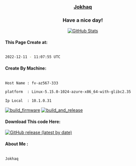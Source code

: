 

<a href="https://github.com/Jokhaq"><h3 align="center"><b>Jokhaq</b></h3></a>

<h3 align="center">Have a nice day!</h3>

<p align="center">

  <a href="https://github.com/Jokhaq">
    <img alt="GitHub Stats" src="https://github-readme-stats.vercel.app/api?username=Jokhaq&hide=issues&hide_title=true&include_all_commits=true&bg_color=30,e96443,904e95&title_color=fff&text_color=fff" />
   </a>
   
#### This Page Create at:

```bash

2022-12-11 - 11:07:55 UTC

```

#### Create By Machine:

```bash

Host Name : fv-az567-333

platform  : Linux-5.15.0-1024-azure-x86_64-with-glibc2.35

Ip Local  : 10.1.0.31

```

[![build_firmware](https://github.com/Jokhaq/Jokhaq/actions/workflows/generate_readme.yml/badge.svg)](https://github.com/Jokhaq/Jokhaq/actions/workflows/generate_readme.yml) [![build_and_release](https://github.com/Jokhaq/Jokhaq/actions/workflows/build_and_release.yml/badge.svg)](https://github.com/Jokhaq/Jokhaq/actions/workflows/build_and_release.yml)

#### Download This code Here:

[![GitHub release (latest by date)](https://img.shields.io/github/v/release/Jokhaq/Jokhaq?style=for-the-badge&label=Download)](https://github.com/Jokhaq/Jokhaq/releases) 

</p> 

#### About Me :

```bash

Jokhaq

```


